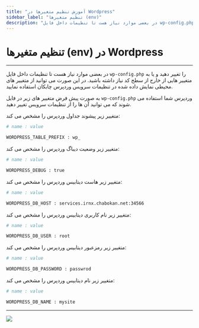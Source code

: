 ```yaml
---
title: "آموزش تنظیم متغیرها در Wordpress"
sidebar_label: "تنظیم متغیرها (env)"
description: "در بعضی موارد نیاز هست تا تنظیمات داخل فایل wp-config.php را تغییر دهید و یا به متغییر هایی از خارج از سطح کد نیاز داشته باشید. در این صورت می توانید از متغییر های محیطی نمایش داده شده در تنظیمات سرویس وردپرس چابکان استفاده نمایید."
---
```


# تنظیم متغیرها (env) در Wordpress
---

در بعضی موارد نیاز هست تا تنظیمات داخل فایل `wp-config.php` را تغییر دهید و یا به متغییر هایی از خارج از سطح کد نیاز داشته باشید. در این صورت می توانید از متغییر های محیطی نمایش داده شده در تنظیمات سرویس وردپرس چابکان استفاده نمایید.

به صورت پیش فرض متغییر های زیر در فایل `wp-config.php` وردپرس شما استفاده می شوند که می توانید آن ها را از تنظیمات سرویس تغییر دهید.

متغییر زیر پیشوند جداول وردپرس را مشخص می کند:

```bash
# name : value

WORDPRESS_TABLE_PREFIX : wp_
```

متغییر زیر وضعیت دیباگ وردپرس را مشخص می کند:

```bash
# name : value

WORDPRESS_DEBUG : true
```

متغییر زیر هاست دیتابیس وردپرس را مشخص می کند:

```bash
# name : value

WORDPRESS_DB_HOST : services.irnx.chabokan.net:34566
```

متغییر زیر نام کاربری دیتابیس وردپرس را مشخص می کند:

```bash
# name : value

WORDPRESS_DB_USER : root
```

متغییر زیر رمزعبور دیتابیس وردپرس را مشخص می کند:

```bash
# name : value

WORDPRESS_DB_PASSWORD : passwrod
```

متغییر زیر نام دیتابیس وردپرس را مشخص می کند:

```bash
# name : value

WORDPRESS_DB_NAME : mysite
```

---
<a href="https://hub.chabokan.net/fa/services/create/wordpress" ><img src="https://s1.chabokan.net/docs/images/wordpress-docs-banner-1.jpg" /></a>